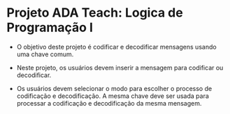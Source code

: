 # Projeto ADA Teach: Logica de Programação I

* O objetivo deste projeto é codificar e decodificar mensagens usando uma chave comum. 

* Neste projeto, os usuários devem inserir a mensagem para codificar ou decodificar.
  
* Os usuários devem selecionar o modo para escolher o processo de codificação e decodificação. A mesma chave deve ser usada para processar a codificação e decodificação da mesma mensagem.

